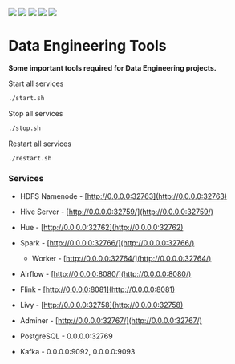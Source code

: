 ![](https://img.shields.io/badge/Docker-2CA5E0?style=for-the-badge&logo=docker&logoColor=white) ![](https://img.shields.io/badge/Apache_Spark-FFFFFF?style=for-the-badge&logo=apachespark&logoColor=#E35A16) ![](https://img.shields.io/badge/Airflow-017CEE?style=for-the-badge&logo=Apache%20Airflow&logoColor=white) ![](https://img.shields.io/badge/Apache_Kafka-231F20?style=for-the-badge&logo=apache-kafka&logoColor=white) ![](https://img.shields.io/badge/PostgreSQL-316192?style=for-the-badge&logo=postgresql&logoColor=white)

# Data Engineering Tools

**Some important tools required for Data Engineering projects.**

Start all services
```bash
./start.sh
```

Stop all services
```bash
./stop.sh
```

Restart all services
```bash
./restart.sh
```

### **Services**

* HDFS Namenode - [http://0.0.0.0:32763](http://0.0.0.0:32763)

* Hive Server - [http://0.0.0.0:32759/](http://0.0.0.0:32759/)

* Hue - [http://0.0.0.0:32762](http://0.0.0.0:32762)

* Spark - [http://0.0.0.0:32766/](http://0.0.0.0:32766/)
    - Worker - [http://0.0.0.0:32764/](http://0.0.0.0:32764/)

* Airflow - [http://0.0.0.0:8080/](http://0.0.0.0:8080/) 

* Flink - [http://0.0.0.0:8081](http://0.0.0.0:8081)

* Livy - [http://0.0.0.0:32758](http://0.0.0.0:32758)

* Adminer - [http://0.0.0.0:32767/](http://0.0.0.0:32767/)

* PostgreSQL - 0.0.0.0:32769

* Kafka - 0.0.0.0:9092, 0.0.0.0:9093


